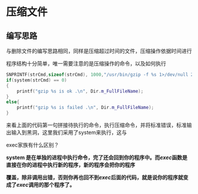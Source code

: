 # 压缩文件

## 编写思路

与删除文件的编写思路相同，同样是压缩超过时间的文件，压缩操作依据时间进行

程序结构十分简单，唯一需要注意的是压缩操作的命令，以及如何执行

```c++
SNPRINTF(strCmd,sizeof(strCmd), 1000,"/usr/bin/gzip -f %s 1>/dev/null 2>/dev/null",Dir.m_FullFileName);
if(system(strCmd) == 0)
{
    printf("gzip %s is ok .\n", Dir.m_FullFileName);
}
else{
    printf("gzip %s is failed .\n", Dir.m_FullFileName);
}
```

来看上面的代码第一句拼接待执行的命令，执行压缩命令，并将标准错误，标准输出输入到黑洞，这里我们采用了system来执行，这与

exec家族有什么区别？

**system 是在单独的进程中执行命令，完了还会回到你的程序中。而*exec*函数是直接在你的进程中执行新的程序，新的程序会把你的程序**

**覆盖，除非调用出错，否则你再也回不到*exec*后面的代码，就是说你的程序就变成了*exec*调用的那个程序了。**

